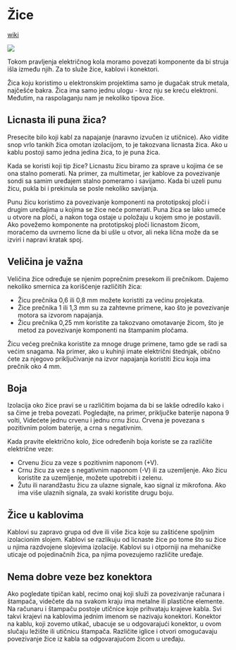 # Žice

[wiki](https://sh.wikipedia.org/wiki/%C5%BDica)

![](https://upload.wikimedia.org/wikipedia/commons/thumb/7/74/Stranded_lamp_wire.jpg/239px-Stranded_lamp_wire.jpg)

Tokom pravljenja električnog kola moramo povezati komponente da bi struja išla između njih. Za to služe žice, kablovi i konektori. 

Žica koju koristimo u elektronskim projektima samo je dugačak struk metala, najčešće bakra. Žica ima samo jednu ulogu - kroz nju se kreću elektroni. Međutim, na raspolaganju nam je nekoliko tipova žice.

## Licnasta ili puna žica?

Presecite bilo koji kabl za napajanje (naravno izvučen iz utičnice). Ako vidite snop vrlo tankih žica omotan izolacijom, to je takozvana licnasta žica. Ako u kablu postoji samo jedna jedina žica, to je puna žica.

Kada se koristi koji tip žice? Licnastu žicu biramo za sprave u kojima će se ona stalno pomerati. Na primer, za multimetar, jer kablove za povezivanje sondi sa samim uređajem stalno pomeramo i savijamo. Kada bi uzeli punu žicu, pukla bi i prekinula se posle nekoliko savijanja.

Punu žicu koristimo za povezivanje komponenti na prototipskoj ploči i drugim uređajima u kojima se žice neće pomerati. Puna žica se lako umeće u otvore na ploči, a nakon toga ostaje u položaju u kojem smo je postavili. Ako povežemo komponente na prototipskoj ploči licnastom žicom, moraćemo da uvrnemo licne da bi ušle u otvor, ali neka lična može da se izviri i napravi kratak spoj.

## Veličina je važna

Veličina žice određuje se njenim poprečnim presekom ili prečnikom. Dajemo nekoliko smernica za korišćenje različitih žica:
* Žicu prečnika 0,6 ili 0,8 mm možete koristiti za većinu projekata.
* Žice prečnika 1 ili 1,3 mm su za zahtevne primene, kao što je povezivanje motora sa izvorom napajanja.
* Žicu prečnika 0,25 mm koristite za takozvano omotavanje žicom, što je metod za povezivanje komponenti na štampanim pločama.

Žicu većeg prečnika koristite za mnoge druge primene, tamo gde se radi sa većim snagama. Na primer, ako u kuhinji imate električni štednjak, obično ćete za njegovo priključivanje na izvor napajanja koristiti žicu koja ima prečnik oko 4 mm.

## Boja

Izolacija oko žice pravi se u različitim bojama da bi se lakše odredilo kako i sa čime je treba povezati. Pogledajte, na primer, priključke baterije napona 9 volti, Videćete jednu crvenu i jednu crnu žicu. Crvena je povezana s pozitivnim polom baterije, a crna s negativnim.

Kada pravite električno kolo, žice određenih boja koriste se za različite električne veze:
* Crvenu žicu za veze s pozitivnim naponom (+V).
* Crnu žicu za veze s negativnim naponom (-V) ili za uzemljenje. Ako žicu koristite za uzemljenje, možete upotrebiti i zelenu.
* Žutu ili narandžastu žicu za ulazne signale, kao signal iz mikrofona. Ako ima više ulaznih signala, za svaki koristite drugu boju.

## Žice u kablovima

Kablovi su zapravo grupa od dve ili više žica koje su zaštićene spoljnim izolacionim slojem. Kablovi se razlikuju od licnaste žice po tome što su žice u njima razdvojene slojevima izolacije. Kablovi su i otporniji na mehaničke uticaje od pojedinačnih žica, pa njima povezujemo različite uređaje.

## Nema dobre veze bez konektora

Ako pogledate tipičan kabl, recimo onaj koji služi za povezivanje računara i štampača, videčete da na svakom kraju ima metalne ili plastične elemente. Na računaru i štampaču postoje utičnice koje prihvataju krajeve kabla. Svi takvi krajevi na kablovima jednim imenom se nazivaju konektori. Konektor na kablu, koji zovemo utikač, ubacuje se u odgovarajući konektor, u ovom slučaju ležište ili utičnicu štampača. Različite iglice i otvori omogućavaju povezivanje žice iz kabla sa odgovarajućom žicom u uređaju.
